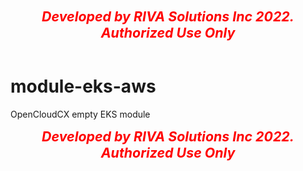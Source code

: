 <div style="text-align: center; font-weight: bolder; color: red; font-size: 16pt;"><i>Developed by RIVA Solutions Inc 2022.  Authorized Use Only</i></div><br />

# module-eks-aws

OpenCloudCX empty EKS module

<div style="text-align: center; font-weight: bolder; color: red; font-size: 16pt;"><i>Developed by RIVA Solutions Inc 2022.  Authorized Use Only</i></div><br />
